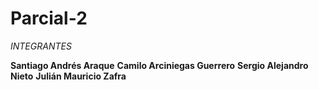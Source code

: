# Parcial-2

*INTEGRANTES*

**Santiago Andrés Araque**
**Camilo Arciniegas Guerrero**
**Sergio Alejandro Nieto**
**Julián Mauricio Zafra**
